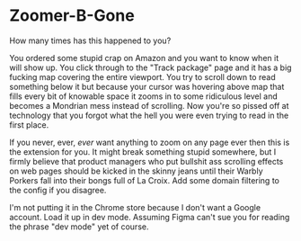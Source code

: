 # Zoomer-B-Gone

How many times has this happened to you?

You ordered some stupid crap on Amazon and you want to know when it will show up. You click through to the "Track package" page and it has a big fucking map covering the entire viewport. You try to scroll down to read something below it but because your cursor was hovering above map that fills every bit of knowable space it zooms in to some ridiculous level and becomes a Mondrian mess instead of scrolling. Now you're so pissed off at technology that you forgot what the hell you were even trying to read in the first place.

If you never, ever, _ever_ want anything to zoom on any page ever then this is the extension for you. It might break something stupid somewhere, but I firmly believe that product managers who put bullshit ass scrolling effects on web pages should be kicked in the skinny jeans until their Warbly Porkers fall into their bongs full of La Croix. Add some domain filtering to the config if you disagree.

I'm not putting it in the Chrome store because I don't want a Google account. Load it up in dev mode. Assuming Figma can't sue you for reading the phrase "dev mode" yet of course.
